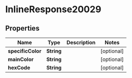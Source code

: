 

# InlineResponse20029


## Properties

Name | Type | Description | Notes
------------ | ------------- | ------------- | -------------
**specificColor** | **String** |  |  [optional]
**mainColor** | **String** |  |  [optional]
**hexCode** | **String** |  |  [optional]



